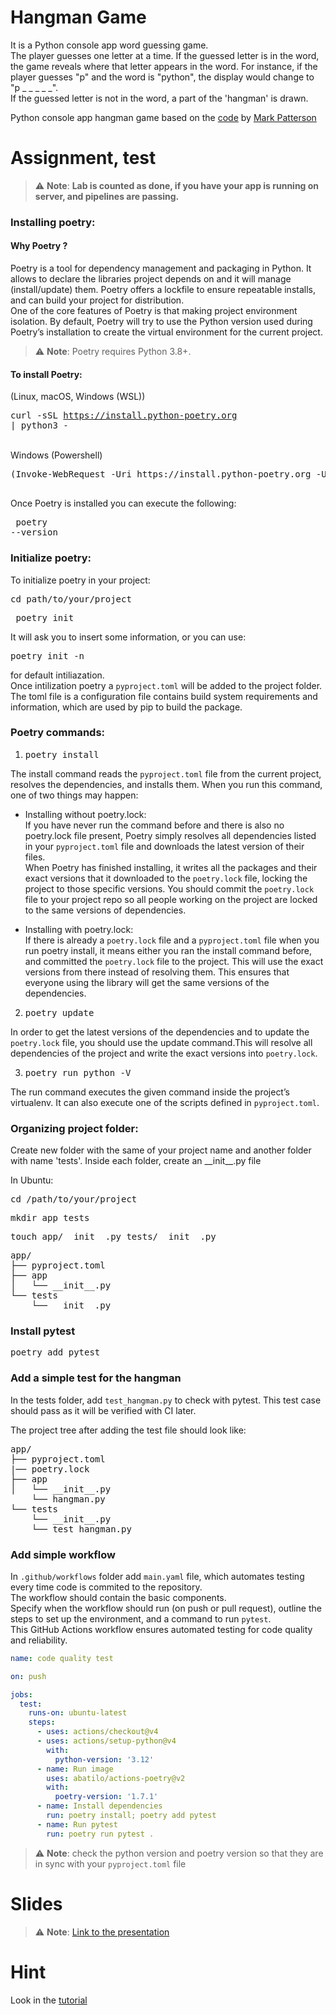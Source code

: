 # Hangman Game

It is a Python console app word guessing game.  
The player guesses one letter at a time. 
If the guessed letter is in the word, the game reveals where that letter appears in the word. For instance, if the player guesses "p" and the word is "python", the display would change to "p _ _ _ _ _".  
If the guessed letter is not in the word, a part of the 'hangman' is drawn.

Python console app hangman game based on the [code](https://github.com/markpatterson27/hangman-game) by [Mark Patterson](https://github.com/markpatterson27)

# Assignment, test

> :warning: **Note**: **Lab is counted as done, if you have your app is running on server, and pipelines are passing.**

### Installing poetry:  
   #### Why Poetry ?  
Poetry is a tool for dependency management and packaging in Python. It allows to declare the libraries project depends on and it will manage (install/update) them. Poetry offers a lockfile to ensure repeatable installs, and can build your project for distribution.  
One of the core features of Poetry is that making project environment isolation. By default, Poetry will try to use the Python version used during Poetry’s installation to create the virtual environment for the current project.
  > :warning: **Note**: Poetry requires Python 3.8+.

#### To install Poetry:  
(Linux, macOS, Windows (WSL))
     <pre>curl -sSL https://install.python-poetry.org | python3 -
 </pre>  
 Windows (Powershell)  
 <pre>(Invoke-WebRequest -Uri https://install.python-poetry.org -UseBasicParsing).Content | py - 
 </pre>
Once Poetry is installed you can execute the following:
      <pre> poetry --version
</pre>
   
### Initialize poetry:  
To initialize poetry in your project:
<pre>cd path/to/your/project </pre>
<pre> poetry init</pre>  
It will ask you to insert some information, or you can use:  
<pre>poetry init -n</pre>  
for default intiliazation.  
Once intilization poetry a ``pyproject.toml`` will be added to the project folder. The toml file is a configuration file contains build system requirements and information, which are used by pip to build the package.  
### Poetry commands: 
1. <pre>poetry install</pre>  
The install command reads the ``pyproject.toml`` file from the current project, resolves the dependencies, and installs them.
When you run this command, one of two things may happen:

* Installing without poetry.lock:  
If you have never run the command before and there is also no poetry.lock file present, Poetry simply resolves all dependencies listed in your ``pyproject.toml`` file and downloads the latest version of their files.  
When Poetry has finished installing, it writes all the packages and their exact versions that it downloaded to the ``poetry.lock`` file, locking the project to those specific versions. You should commit the ``poetry.lock`` file to your project repo so all people working on the project are locked to the same versions of dependencies.  

* Installing with poetry.lock:  
If there is already a ``poetry.lock`` file and a ``pyproject.toml`` file when you run poetry install, it means either you ran the install command before, and committed the ``poetry.lock`` file to the project. This will use the exact versions from there instead of resolving them. This ensures that everyone using the library will get the same versions of the dependencies.

2. <pre>poetry update</pre>  
In order to get the latest versions of the dependencies and to update the ``poetry.lock`` file, you should use the update command.This will resolve all dependencies of the project and write the exact versions into ``poetry.lock``.  

3. <pre>poetry run python -V</pre>  
The run command executes the given command inside the project’s virtualenv. It can also execute one of the scripts defined in ``pyproject.toml``.  


### Organizing project folder:    

Create new folder with the same of your project name and another folder with name 'tests'.
 Inside each folder, create an \_\_init\_\_.py file  

In Ubuntu:

<pre>cd /path/to/your/project</pre>
<pre>mkdir app tests</pre>
<pre>touch app/__init__.py tests/__init__.py</pre>


<pre>
app/
├── pyproject.toml
├── app
│   └── __init__.py
└── tests
    └── __init__.py
</pre>

### Install pytest
<pre>poetry add pytest</pre>  

### Add a simple test for the hangman   
In the tests folder, add `test_hangman.py` to check with pytest. This test case should pass as it will be verified with CI later.

The project tree after adding the test file should look like:
<pre>
app/
├── pyproject.toml
|── poetry.lock
├── app
│   └── __init__.py
    └── hangman.py
└── tests
    └── __init__.py
    └── test_hangman.py
</pre>


### Add simple workflow 
In `.github/workflows` folder add `main.yaml` file, which automates testing every time code is commited to the repository.   
The workflow should contain the basic components.   
Specify when the workflow should run (on push or pull request), outline the steps to set up the environment, and a command to run `pytest`.  
This GitHub Actions workflow ensures automated testing for code quality and reliability.
```YAML
name: code quality test

on: push

jobs:
  test:
    runs-on: ubuntu-latest
    steps:
      - uses: actions/checkout@v4
      - uses: actions/setup-python@v4
        with:
          python-version: '3.12'
      - name: Run image
        uses: abatilo/actions-poetry@v2
        with:
          poetry-version: '1.7.1'
      - name: Install dependencies
        run: poetry install; poetry add pytest
      - name: Run pytest
        run: poetry run pytest .
```

  > :warning: **Note**: check the python version and poetry version so that they are in sync with your `pyproject.toml` file

# Slides

  > :warning: **Note**: [ Link to the presentation](https://docs.google.com/presentation/d/1R_D5KL-crTSb_vvWP39-Quqz0h2KMuGHxAtizo7ThqE/edit?usp=sharing)  


 
# Hint

Look in the [tutorial](https://testdriven.io/blog/python-environments/)
